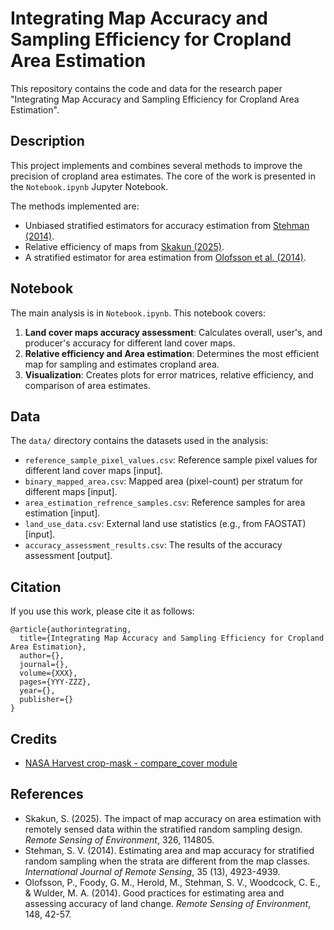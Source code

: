 # Integrating Map Accuracy and Sampling Efficiency for Cropland Area Estimation

This repository contains the code and data for the research paper "Integrating Map Accuracy and Sampling Efficiency for Cropland Area Estimation".

## Description

This project implements and combines several methods to improve the precision of cropland area estimates. The core of the work is presented in the `Notebook.ipynb` Jupyter Notebook.

The methods implemented are:
- Unbiased stratified estimators for accuracy estimation from [Stehman (2014)](https://www.tandfonline.com/doi/full/10.1080/01431161.2014.930207).
- Relative efficiency of maps from [Skakun (2025)](https://www.sciencedirect.com/science/article/pii/S0034425725002093).
- A stratified estimator for area estimation from [Olofsson et al. (2014)](https://www.sciencedirect.com/science/article/pii/S0034425714000704).

## Notebook

The main analysis is in `Notebook.ipynb`. This notebook covers:
1.  **Land cover maps accuracy assessment**: Calculates overall, user's, and producer's accuracy for different land cover maps.
2.  **Relative efficiency and Area estimation**: Determines the most efficient map for sampling and estimates cropland area.
3.  **Visualization**: Creates plots for error matrices, relative efficiency, and comparison of area estimates.



## Data

The `data/` directory contains the datasets used in the analysis:

- `reference_sample_pixel_values.csv`: Reference sample pixel values for different land cover maps [input].
- `binary_mapped_area.csv`: Mapped area (pixel-count) per stratum for different maps [input].
- `area_estimation_refrence_samples.csv`: Reference samples for area estimation [input].
- `land_use_data.csv`: External land use statistics (e.g., from FAOSTAT) [input].
- `accuracy_assessment_results.csv`: The results of the accuracy assessment [output].


## Citation

If you use this work, please cite it as follows:

```
@article{authorintegrating,
  title={Integrating Map Accuracy and Sampling Efficiency for Cropland Area Estimation},
  author={},
  journal={},
  volume={XXX},
  pages={YYY-ZZZ},
  year={},
  publisher={}
}
```

## Credits

- [NASA Harvest crop-mask - compare_cover module](https://github.com/nasaharvest/crop-mask/blob/master/src/compare_covermaps.py)

## References

- Skakun, S. (2025). The impact of map accuracy on area estimation with remotely sensed data within the stratified random sampling design. *Remote Sensing of Environment*, 326, 114805.
- Stehman, S. V. (2014). Estimating area and map accuracy for stratified random sampling when the strata are different from the map classes. *International Journal of Remote Sensing*, 35 (13), 4923-4939.
- Olofsson, P., Foody, G. M., Herold, M., Stehman, S. V., Woodcock, C. E., & Wulder, M. A. (2014). Good practices for estimating area and assessing accuracy of land change. *Remote Sensing of Environment*, 148, 42-57.
